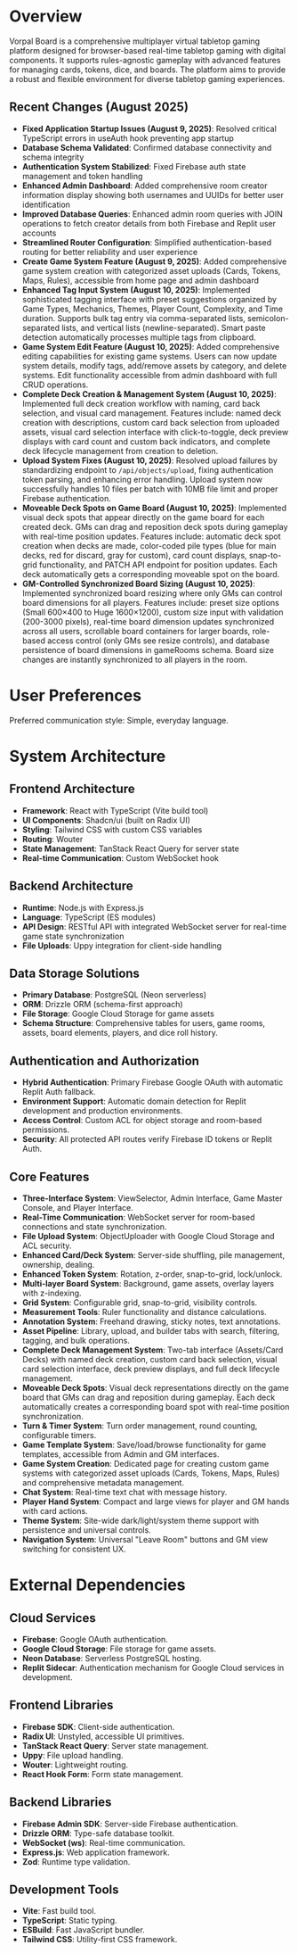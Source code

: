 # Overview

Vorpal Board is a comprehensive multiplayer virtual tabletop gaming platform designed for browser-based real-time tabletop gaming with digital components. It supports rules-agnostic gameplay with advanced features for managing cards, tokens, dice, and boards. The platform aims to provide a robust and flexible environment for diverse tabletop gaming experiences.

## Recent Changes (August 2025)
- **Fixed Application Startup Issues (August 9, 2025)**: Resolved critical TypeScript errors in useAuth hook preventing app startup
- **Database Schema Validated**: Confirmed database connectivity and schema integrity
- **Authentication System Stabilized**: Fixed Firebase auth state management and token handling
- **Enhanced Admin Dashboard**: Added comprehensive room creator information display showing both usernames and UUIDs for better user identification
- **Improved Database Queries**: Enhanced admin room queries with JOIN operations to fetch creator details from both Firebase and Replit user accounts
- **Streamlined Router Configuration**: Simplified authentication-based routing for better reliability and user experience
- **Create Game System Feature (August 9, 2025)**: Added comprehensive game system creation with categorized asset uploads (Cards, Tokens, Maps, Rules), accessible from home page and admin dashboard
- **Enhanced Tag Input System (August 10, 2025)**: Implemented sophisticated tagging interface with preset suggestions organized by Game Types, Mechanics, Themes, Player Count, Complexity, and Time duration. Supports bulk tag entry via comma-separated lists, semicolon-separated lists, and vertical lists (newline-separated). Smart paste detection automatically processes multiple tags from clipboard.
- **Game System Edit Feature (August 10, 2025)**: Added comprehensive editing capabilities for existing game systems. Users can now update system details, modify tags, add/remove assets by category, and delete systems. Edit functionality accessible from admin dashboard with full CRUD operations.
- **Complete Deck Creation & Management System (August 10, 2025)**: Implemented full deck creation workflow with naming, card back selection, and visual card management. Features include: named deck creation with descriptions, custom card back selection from uploaded assets, visual card selection interface with click-to-toggle, deck preview displays with card count and custom back indicators, and complete deck lifecycle management from creation to deletion.
- **Upload System Fixes (August 10, 2025)**: Resolved upload failures by standardizing endpoint to `/api/objects/upload`, fixing authentication token parsing, and enhancing error handling. Upload system now successfully handles 10 files per batch with 10MB file limit and proper Firebase authentication.
- **Moveable Deck Spots on Game Board (August 10, 2025)**: Implemented visual deck spots that appear directly on the game board for each created deck. GMs can drag and reposition deck spots during gameplay with real-time position updates. Features include: automatic deck spot creation when decks are made, color-coded pile types (blue for main decks, red for discard, gray for custom), card count displays, snap-to-grid functionality, and PATCH API endpoint for position updates. Each deck automatically gets a corresponding moveable spot on the board.
- **GM-Controlled Synchronized Board Sizing (August 10, 2025)**: Implemented synchronized board resizing where only GMs can control board dimensions for all players. Features include: preset size options (Small 600×400 to Huge 1600×1200), custom size input with validation (200-3000 pixels), real-time board dimension updates synchronized across all users, scrollable board containers for larger boards, role-based access control (only GMs see resize controls), and database persistence of board dimensions in gameRooms schema. Board size changes are instantly synchronized to all players in the room.

# User Preferences

Preferred communication style: Simple, everyday language.

# System Architecture

## Frontend Architecture
- **Framework**: React with TypeScript (Vite build tool)
- **UI Components**: Shadcn/ui (built on Radix UI)
- **Styling**: Tailwind CSS with custom CSS variables
- **Routing**: Wouter
- **State Management**: TanStack React Query for server state
- **Real-time Communication**: Custom WebSocket hook

## Backend Architecture
- **Runtime**: Node.js with Express.js
- **Language**: TypeScript (ES modules)
- **API Design**: RESTful API with integrated WebSocket server for real-time game state synchronization
- **File Uploads**: Uppy integration for client-side handling

## Data Storage Solutions
- **Primary Database**: PostgreSQL (Neon serverless)
- **ORM**: Drizzle ORM (schema-first approach)
- **File Storage**: Google Cloud Storage for game assets
- **Schema Structure**: Comprehensive tables for users, game rooms, assets, board elements, players, and dice roll history.

## Authentication and Authorization
- **Hybrid Authentication**: Primary Firebase Google OAuth with automatic Replit Auth fallback.
- **Environment Support**: Automatic domain detection for Replit development and production environments.
- **Access Control**: Custom ACL for object storage and room-based permissions.
- **Security**: All protected API routes verify Firebase ID tokens or Replit Auth.

## Core Features
- **Three-Interface System**: ViewSelector, Admin Interface, Game Master Console, and Player Interface.
- **Real-Time Communication**: WebSocket server for room-based connections and state synchronization.
- **File Upload System**: ObjectUploader with Google Cloud Storage and ACL security.
- **Enhanced Card/Deck System**: Server-side shuffling, pile management, ownership, dealing.
- **Enhanced Token System**: Rotation, z-order, snap-to-grid, lock/unlock.
- **Multi-layer Board System**: Background, game assets, overlay layers with z-indexing.
- **Grid System**: Configurable grid, snap-to-grid, visibility controls.
- **Measurement Tools**: Ruler functionality and distance calculations.
- **Annotation System**: Freehand drawing, sticky notes, text annotations.
- **Asset Pipeline**: Library, upload, and builder tabs with search, filtering, tagging, and bulk operations.
- **Complete Deck Management System**: Two-tab interface (Assets/Card Decks) with named deck creation, custom card back selection, visual card selection interface, deck preview displays, and full deck lifecycle management.
- **Moveable Deck Spots**: Visual deck representations directly on the game board that GMs can drag and reposition during gameplay. Each deck automatically creates a corresponding board spot with real-time position synchronization.
- **Turn & Timer System**: Turn order management, round counting, configurable timers.
- **Game Template System**: Save/load/browse functionality for game templates, accessible from Admin and GM interfaces.
- **Game System Creation**: Dedicated page for creating custom game systems with categorized asset uploads (Cards, Tokens, Maps, Rules) and comprehensive metadata management.
- **Chat System**: Real-time text chat with message history.
- **Player Hand System**: Compact and large views for player and GM hands with card actions.
- **Theme System**: Site-wide dark/light/system theme support with persistence and universal controls.
- **Navigation System**: Universal "Leave Room" buttons and GM view switching for consistent UX.

# External Dependencies

## Cloud Services
- **Firebase**: Google OAuth authentication.
- **Google Cloud Storage**: File storage for game assets.
- **Neon Database**: Serverless PostgreSQL hosting.
- **Replit Sidecar**: Authentication mechanism for Google Cloud services in development.

## Frontend Libraries
- **Firebase SDK**: Client-side authentication.
- **Radix UI**: Unstyled, accessible UI primitives.
- **TanStack React Query**: Server state management.
- **Uppy**: File upload handling.
- **Wouter**: Lightweight routing.
- **React Hook Form**: Form state management.

## Backend Libraries
- **Firebase Admin SDK**: Server-side Firebase authentication.
- **Drizzle ORM**: Type-safe database toolkit.
- **WebSocket (ws)**: Real-time communication.
- **Express.js**: Web application framework.
- **Zod**: Runtime type validation.

## Development Tools
- **Vite**: Fast build tool.
- **TypeScript**: Static typing.
- **ESBuild**: Fast JavaScript bundler.
- **Tailwind CSS**: Utility-first CSS framework.